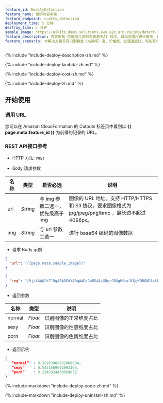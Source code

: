 ```yaml
---
feature_id: NudityDetection
feature_name: 色情内容审核
feature_endpoint: nudity_detection
deployment_time: 5 分钟
destroy_time: 5 分钟
sample_image: https://aikits.demo.solutions.aws.a2z.org.cn/img/detect-1.jpg
feature_description: 内容审核-色情图片识别方案基于AI 技术，自动对图片进行审核，识别及获取多维度色情量化信息（normal，sexy，porn），实现精准快速的色情倾向判断。
feature_scenario: 本解决方案具有识别精度（准确率）高、价格低、处理速度快、可私有化部署等优势，能有效保护用户隐私数据。通过智能识别图片内容，并对色情程度进行多维度打分，方便客户对涉黄内容进行快速处理，帮助客户减少审核人力，有效降低涉黄风险，提升信息处理效率。
---
```


{%
  include "include-deploy-description-zh.md"
%}

{%
  include "include-deploy-lambda-zh.md"
%}

{%
  include "include-deploy-cost-zh.md"
%}

{%
  include "include-deploy-zh.md"
%}

## 开始使用

### 调用 URL

您可以在 Amazon CloudFormation 的 Outputs 标签页中看到以 **{{ page.meta.feature_id }}** 为前缀的记录的 URL。

### REST API接口参考

- HTTP 方法: `POST`

- Body 请求参数

| **名称**  | **类型**  | **是否必选** |  **说明**  |
|----------|-----------|------------|------------|
| url | *String* |与 img 参数二选一，优先级高于 img|图像的 URL 地址。支持 HTTP/HTTPS 和 S3 协议。要求图像格式为 jpg/jpeg/png/bmp ，最长边不超过 4096px。|
| img | *String* |与 url 参数二选一|进行 base64 编码的图像数据|

- 请求 Body 示例

``` json
{
  "url": "{{page.meta.sample_image}}"
}
```

``` json
{
  "img": "/9j/4AAQSkZJRgABAQEAYABgAAD/2wBDAAgGBgcGBQgHBwcJCQgKDBQNDAsLDBkSEw8UHRofHh0aHBwgJC4nICIsIxwcKDcpLDAxNDQ0Hyc5PTgyPC4zNDL/……"
}
```

- 返回参数

| **名称**  | **类型**  |  **说明**  |
|----------|-----------|------------|
|normal    |*Float*   |识别图像的正常维度占比|
|sexy      |*Float*   |识别图像的性感维度占比|
|porn      |*Float*   |识别图像的色情维度占比|

- 返回示例
``` json
{ 
   “normal”  : 0.15993066132068634,
   “sexy”    : 0.5451669692993164, 
   “porn”    : 0.2949024438858032 
}
```

{%
  include-markdown "include-deploy-code-zh.md"
%}

{%
  include-markdown "include-deploy-uninstall-zh.md"
%}
